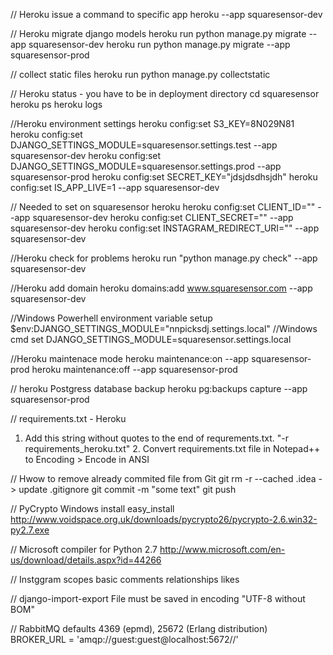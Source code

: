 // Heroku issue a command to specific app
heroku <command> --app squaresensor-dev

// Heroku migrate django models
heroku run python manage.py migrate --app squaresensor-dev
heroku run python manage.py migrate --app squaresensor-prod

// collect static files
heroku run python manage.py collectstatic

// Heroku status - you have to be in deployment directory
cd squaresensor
heroku ps
heroku logs

//Heroku environment settings
heroku config:set S3_KEY=8N029N81
heroku config:set DJANGO_SETTINGS_MODULE=squaresensor.settings.test --app squaresensor-dev
heroku config:set DJANGO_SETTINGS_MODULE=squaresensor.settings.prod --app squaresensor-prod
heroku config:set SECRET_KEY="jdsjdsdhsjdh"
heroku config:set IS_APP_LIVE=1 --app squaresensor-dev

// Needed to set on squaresensor heroku
heroku config:set CLIENT_ID="" --app squaresensor-dev
heroku config:set CLIENT_SECRET="" --app squaresensor-dev
heroku config:set INSTAGRAM_REDIRECT_URI="" --app squaresensor-dev

//Heroku check for problems
heroku run "python manage.py check" --app squaresensor-dev

//Heroku add domain
heroku domains:add www.squaresensor.com --app squaresensor-dev

//Windows Powerhell environment variable setup
$env:DJANGO_SETTINGS_MODULE="nnpicksdj.settings.local"
//Windows cmd
set DJANGO_SETTINGS_MODULE=squaresensor.settings.local

//Heroku maintenace mode
heroku maintenance:on --app squaresensor-prod
heroku maintenance:off --app squaresensor-prod

// heroku Postgress database backup
heroku pg:backups capture --app squaresensor-prod

// requirements.txt - Heroku
1. Add this string without quotes to the end of requrements.txt. "-r requirements_heroku.txt" 2. Convert requirements.txt file in Notepad++ to Encoding > Encode in ANSI

// Hwow to remove already commited file from Git
git rm -r --cached .idea
-> update .gitignore
git commit -m "some text"
git push

// PyCrypto Windows install
easy_install http://www.voidspace.org.uk/downloads/pycrypto26/pycrypto-2.6.win32-py2.7.exe

// Microsoft compiler for Python 2.7
http://www.microsoft.com/en-us/download/details.aspx?id=44266

// Instggram scopes
basic
comments
relationships
likes

// django-import-export
File must be saved in encoding "UTF-8 without BOM"

// RabbitMQ defaults
4369 (epmd), 25672 (Erlang distribution)
BROKER_URL = 'amqp://guest:guest@localhost:5672//'
